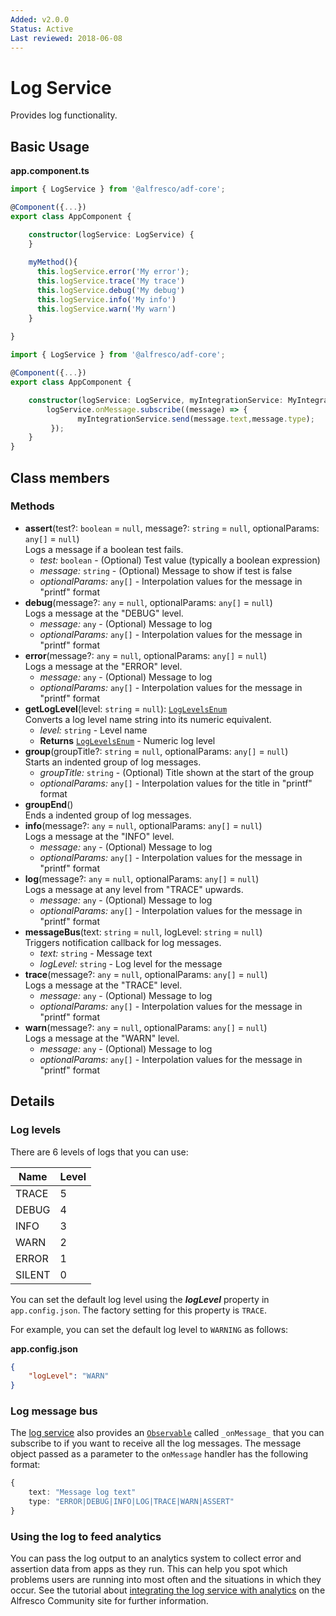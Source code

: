 ```yaml
---
Added: v2.0.0
Status: Active
Last reviewed: 2018-06-08
---
```


# Log Service

Provides log functionality.

## Basic Usage

**app.component.ts**

```ts
import { LogService } from '@alfresco/adf-core';

@Component({...})
export class AppComponent {

    constructor(logService: LogService) {
    }
    
    myMethod(){
      this.logService.error('My error');
      this.logService.trace('My trace')
      this.logService.debug('My debug')
      this.logService.info('My info')
      this.logService.warn('My warn')
    }
    
}
```

```ts
import { LogService } from '@alfresco/adf-core';

@Component({...})
export class AppComponent {

    constructor(logService: LogService, myIntegrationService: MyIntegrationService)) {
        logService.onMessage.subscribe((message) => {
               myIntegrationService.send(message.text,message.type);
         });
    }
}
```

## Class members

### Methods

-   **assert**(test?: `boolean` = `null`, message?: `string` = `null`, optionalParams: `any[]` = `null`)<br/>
    Logs a message if a boolean test fails.
    -   _test:_ `boolean`  - (Optional) Test value (typically a boolean expression)
    -   _message:_ `string`  - (Optional) Message to show if test is false
    -   _optionalParams:_ `any[]`  - Interpolation values for the message in "printf" format
-   **debug**(message?: `any` = `null`, optionalParams: `any[]` = `null`)<br/>
    Logs a message at the "DEBUG" level.
    -   _message:_ `any`  - (Optional) Message to log
    -   _optionalParams:_ `any[]`  - Interpolation values for the message in "printf" format
-   **error**(message?: `any` = `null`, optionalParams: `any[]` = `null`)<br/>
    Logs a message at the "ERROR" level.
    -   _message:_ `any`  - (Optional) Message to log
    -   _optionalParams:_ `any[]`  - Interpolation values for the message in "printf" format
-   **getLogLevel**(level: `string` = `null`): [`LogLevelsEnum`](../../lib/core/models/log-levels.model.ts)<br/>
    Converts a log level name string into its numeric equivalent.
    -   _level:_ `string`  - Level name
    -   **Returns** [`LogLevelsEnum`](../../lib/core/models/log-levels.model.ts) - Numeric log level
-   **group**(groupTitle?: `string` = `null`, optionalParams: `any[]` = `null`)<br/>
    Starts an indented group of log messages.
    -   _groupTitle:_ `string`  - (Optional) Title shown at the start of the group
    -   _optionalParams:_ `any[]`  - Interpolation values for the title in "printf" format
-   **groupEnd**()<br/>
    Ends a indented group of log messages.
-   **info**(message?: `any` = `null`, optionalParams: `any[]` = `null`)<br/>
    Logs a message at the "INFO" level.
    -   _message:_ `any`  - (Optional) Message to log
    -   _optionalParams:_ `any[]`  - Interpolation values for the message in "printf" format
-   **log**(message?: `any` = `null`, optionalParams: `any[]` = `null`)<br/>
    Logs a message at any level from "TRACE" upwards.
    -   _message:_ `any`  - (Optional) Message to log
    -   _optionalParams:_ `any[]`  - Interpolation values for the message in "printf" format
-   **messageBus**(text: `string` = `null`, logLevel: `string` = `null`)<br/>
    Triggers notification callback for log messages.
    -   _text:_ `string`  - Message text
    -   _logLevel:_ `string`  - Log level for the message
-   **trace**(message?: `any` = `null`, optionalParams: `any[]` = `null`)<br/>
    Logs a message at the "TRACE" level.
    -   _message:_ `any`  - (Optional) Message to log
    -   _optionalParams:_ `any[]`  - Interpolation values for the message in "printf" format
-   **warn**(message?: `any` = `null`, optionalParams: `any[]` = `null`)<br/>
    Logs a message at the "WARN" level.
    -   _message:_ `any`  - (Optional) Message to log
    -   _optionalParams:_ `any[]`  - Interpolation values for the message in "printf" format

## Details

### Log levels

There are 6 levels of logs that you can use:

| Name | Level |
| ---- | ----- |
| TRACE | 5 |
| DEBUG | 4 |
| INFO | 3 |
| WARN | 2 |
| ERROR | 1 |
| SILENT | 0 |

You can set the default log level using the **_logLevel_** property in `app.config.json`.
The factory setting for this property is `TRACE`.

For example, you can set the default log level to `WARNING` as follows:

**app.config.json**

```json
{
    "logLevel": "WARN" 
}
```

### Log message bus

The [log service](../core/log.service.md) also provides an
[`Observable`](http://reactivex.io/documentation/observable.html) called `_onMessage_`
that you can subscribe to if you want to receive all the log messages. 
The message object passed as a parameter to the `onMessage` handler has the following format:

```ts
{
    text: "Message log text"
    type: "ERROR|DEBUG|INFO|LOG|TRACE|WARN|ASSERT"
}
```

### Using the log to feed analytics

You can pass the log output to an analytics system to collect error and assertion data
from apps as they run. This can help you spot which problems users are running into most
often and the situations in which they occur. See the tutorial about
[integrating the log service with analytics](https://community.alfresco.com/community/application-development-framework/blog/2018/05/01/how-to-integrate-adf-log-service-with-mixpanel-analytics-service)
on the Alfresco Community site for further information.
